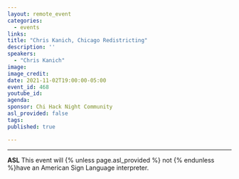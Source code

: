 ```yaml
---
layout: remote_event
categories:
  - events
links: 
title: "Chris Kanich, Chicago Redistricting"
description: ''
speakers:
  - "Chris Kanich"
image: 
image_credit:
date: 2021-11-02T19:00:00-05:00
event_id: 468
youtube_id: 
agenda: 
sponsor: Chi Hack Night Community
asl_provided: false
tags: 
published: true

---
```



---

**ASL** This event will {% unless page.asl_provided %} not {% endunless %}have an American Sign Language interpreter.
